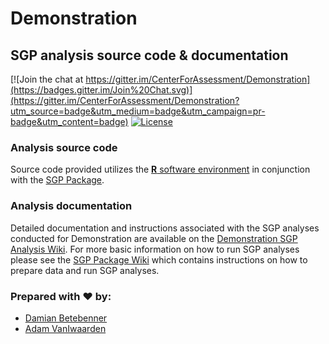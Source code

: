 Demonstration
=============

SGP analysis source code & documentation
-----------------------------------------

[![Join the chat at https://gitter.im/CenterForAssessment/Demonstration](https://badges.gitter.im/Join%20Chat.svg)](https://gitter.im/CenterForAssessment/Demonstration?utm_source=badge&utm_medium=badge&utm_campaign=pr-badge&utm_content=badge) [![License](http://img.shields.io/badge/license-GPL%203-brightgreen.svg?style=flat)](https://github.com/CenterForAssessment/Demonstration/blob/master/LICENSE.md)

### Analysis source code

Source code provided utilizes the [**R** software environment](http://cran.r-project.org/) in conjunction with the [SGP Package](https://github.com/CenterForAssessment/SGP).

### Analysis documentation

Detailed documentation and instructions associated with the SGP analyses conducted for Demonstration are available on the [Demonstration SGP Analysis Wiki](https://github.com/CenterForAssessment/Demonstration/wiki). 
For more basic information on how to run SGP analyses please see the [SGP Package Wiki](https://github.com/CenterForAssessment/SGP/wiki/Home) which contains instructions on how to 
prepare data and run SGP analyses.

### Prepared with :heart: by:

* [Damian Betebenner](https://github.com/dbetebenner)
* [Adam VanIwaarden](https://github.com/adamvi)

